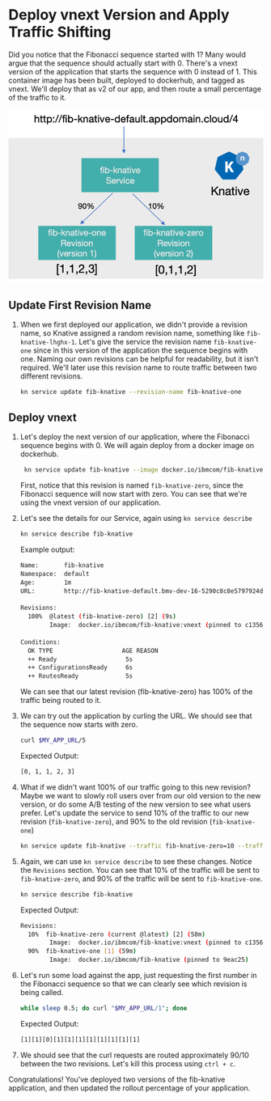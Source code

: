 # Deploy vnext Version and Apply Traffic Shifting

Did you notice that the Fibonacci sequence started with 1? Many would argue that the sequence should actually start with 0. There's a vnext version of the application that starts the sequence with 0 instead of 1. This container image has been built, deployed to dockerhub, and tagged as vnext. We'll deploy that as v2 of our app, and then route a small percentage of the traffic to it.

  ![Traffic shifting](images/fibknativev2.png)

## Update First Revision Name
1. When we first deployed our application, we didn't provide a revision name, so Knative assigned a random revision name, something like `fib-knative-lhghx-1`. Let's give the service the revision name `fib-knative-one` since in this version of the application the sequence begins with one. Naming our own revisions can be helpful for readability, but it isn't required. We'll later use this revision name to route traffic between two different revisions.

    ```bash
    kn service update fib-knative --revision-name fib-knative-one
    ```

## Deploy vnext
1. Let's deploy the next version of our application, where the Fibonacci sequence begins with 0. We will again deploy from a docker image on dockerhub.

    ```bash
     kn service update fib-knative --image docker.io/ibmcom/fib-knative:vnext --revision-name fib-knative-zero
    ```

	First, notice that this revision is named `fib-knative-zero`, since the Fibonacci sequence will now start with zero. You can see that we're using the vnext version of our application.

2. Let's see the details for our Service, again using `kn service describe`

    ```bash
    kn service describe fib-knative
    ```

    Example output:
    ```bash
    Name:       fib-knative
    Namespace:  default
    Age:        1m
    URL:        http://fib-knative-default.bmv-dev-16-5290c8c8e5797924dc1ad5d1b85b37c0-0000.us-south.containers.appdomain.cloud

    Revisions:  
      100%  @latest (fib-knative-zero) [2] (9s)
            Image:  docker.io/ibmcom/fib-knative:vnext (pinned to c13569)

    Conditions:  
      OK TYPE                   AGE REASON
      ++ Ready                   5s
      ++ ConfigurationsReady     6s
      ++ RoutesReady             5s
    ```

    We can see that our latest revision (fib-knative-zero) has 100% of the traffic being routed to it.

3. We can try out the application by curling the URL. We should see that the sequence now starts with zero.

    ```bash
    curl $MY_APP_URL/5
    ```

    Expected Output:
    ```bash
    [0, 1, 1, 2, 3]
    ```


4. What if we didn't want 100% of our traffic going to this new revision? Maybe we want to slowly roll users over from our old version to the new version, or do some A/B testing of the new version to see what users prefer. Let's update the service to send 10% of the traffic to our new revision (`fib-knative-zero`), and 90% to the old revision (`fib-knative-one`)

    ```bash
    kn service update fib-knative --traffic fib-knative-zero=10 --traffic fib-knative-one=90
    ```

5. Again, we can use `kn service describe` to see these changes. Notice the `Revisions` section. You can see that 10% of the traffic will be sent to `fib-knative-zero`, and 90% of the traffic will be sent to `fib-knative-one`.

    ```bash
    kn service describe fib-knative
    ```

    Expected Output:
    ```bash
    Revisions:  
      10%  fib-knative-zero (current @latest) [2] (58m)
            Image:  docker.io/ibmcom/fib-knative:vnext (pinned to c13569)
      90%  fib-knative-one [1] (59m)
            Image:  docker.io/ibmcom/fib-knative (pinned to 9eac25)
    ```

6. Let's run some load against the app, just requesting the first number in the Fibonacci sequence so that we can clearly see which revision is being called.

	```bash
	while sleep 0.5; do curl "$MY_APP_URL/1"; done
	```

    Expected Output:
    ```bash
    [1][1][0][1][1][1][1][1][1][1][1]
    ```

7. We should see that the curl requests are routed approximately 90/10 between the two revisions. Let's kill this process using `ctrl + c`.


Congratulations! You've deployed two versions of the fib-knative application, and then updated the rollout percentage of your application.
